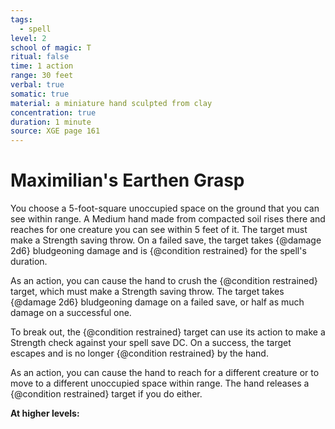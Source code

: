 ```yaml
---
tags:
  - spell
level: 2
school of magic: T
ritual: false
time: 1 action
range: 30 feet
verbal: true
somatic: true
material: a miniature hand sculpted from clay
concentration: true
duration: 1 minute
source: XGE page 161
---
```

# Maximilian's Earthen Grasp
You choose a 5-foot-square unoccupied space on the ground that you can see within range. A Medium hand made from compacted soil rises there and reaches for one creature you can see within 5 feet of it. The target must make a Strength saving throw. On a failed save, the target takes {@damage 2d6} bludgeoning damage and is {@condition restrained} for the spell's duration.

As an action, you can cause the hand to crush the {@condition restrained} target, which must make a Strength saving throw. The target takes {@damage 2d6} bludgeoning damage on a failed save, or half as much damage on a successful one.

To break out, the {@condition restrained} target can use its action to make a Strength check against your spell save DC. On a success, the target escapes and is no longer {@condition restrained} by the hand.

As an action, you can cause the hand to reach for a different creature or to move to a different unoccupied space within range. The hand releases a {@condition restrained} target if you do either.

**At higher levels:** 
